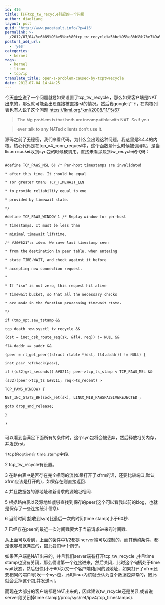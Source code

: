 ```yaml
---
id: 416
title: 打开tcp_tw_recycle引起的一个问题
author: diaoliang
layout: post
guid: 'http://www.pagefault.info/?p=416'
permalink: >-
  /2012/07/04/%e6%89%93%e5%bc%80tcp_tw_recycle%e5%bc%95%e8%b5%b7%e7%9a%84%e4%b8%80%e4%b8%aa%e9%97%ae%e9%a2%98/
posturl_add_url:
  - 'yes'
categories:
  - kernel
tags:
  - kernel
  - linux
  - tcp/ip
translate_title: open-a-problem-caused-by-tcptwrecycle
date: 2012-07-04 14:44:25
---
```

今天[普空](http://weibo.com/benjiaming1981 "普空")说了一个问题就是如果设置了tcp_tw_recycle ，那么如果客户端是NAT出来的，那么就可能会出现连接被直接rst的情况。然后我google了下，在内核列表也有人说了这个问题 https://lkml.org/lkml/2008/11/15/67

> The big problem is that both are incompatible with NAT. So if you
  
> ever talk to any NATed clients don&#8217;t use it.

<!--more-->


  
源码之前了无秘密，我们来看代码，为什么会出现这种问题，我这里是3.4.4的内核。核心代码是在tcp_v4_conn_request中，这个函数是什么时候被调用呢，是当listen socket收到syn包的时候被调用。直接来看涉及到tw_recycle的代码：

```
  
#define TCP_PAWS_MSL 60 /* Per-host timestamps are invalidated
					   
* after this time. It should be equal
					   
* (or greater than) TCP_TIMEWAIT_LEN
					   
* to provide reliability equal to one
					   
* provided by timewait state.
					   
*/
  
#define TCP_PAWS_WINDOW 1 /* Replay window for per-host
					   
* timestamps. It must be less than
					   
* minimal timewait lifetime.

/* VJ&#8217;s idea. We save last timestamp seen
		   
* from the destination in peer table, when entering
		   
* state TIME-WAIT, and check against it before
		   
* accepting new connection request.
		   
*
		   
* If "isn" is not zero, this request hit alive
		   
* timewait bucket, so that all the necessary checks
		   
* are made in the function processing timewait state.
		   
*/
		  
if (tmp_opt.saw_tstamp &&
		      
tcp_death_row.sysctl_tw_recycle &&
		      
(dst = inet_csk_route_req(sk, &fl4, req)) != NULL &&
		      
fl4.daddr == saddr &&
		      
(peer = rt_get_peer((struct rtable *)dst, fl4.daddr)) != NULL) {
			  
inet_peer_refcheck(peer);
			  
if ((u32)get_seconds() &#8211; peer->tcp_ts_stamp < TCP_PAWS_MSL &&
			      
(s32)(peer->tcp_ts &#8211; req->ts_recent) >
							  
TCP_PAWS_WINDOW) {
				  
NET_INC_STATS_BH(sock_net(sk), LINUX_MIB_PAWSPASSIVEREJECTED);
				  
goto drop_and_release;
			  
}
		  
}
  
```

可以看到当满足下面所有的条件时，这个syn包将会被丢弃，然后释放相关内存，并发送rst。
  
1 tcp的option有 time stamp字段.
  
2 tcp_tw_recycle有设置。
  
3 在路由表中是否存在完全相同的流(如果打开了xfrm的话，还要比较端口,默认xfrm应该是打开的)，如果存在则直接返回.
  
4 并且数据包的源地址和新请求的源地址相同.
  
5 根据路由表以及源地址能够查找到保存的peer(这个可以看我以前的blog，也就是保存了一些连接统计信息).
  
6 当前时间(接收到syn)比最后一次的时间(time stamp)小于60秒.
  
7 已经存在peer的最近一次时间戳要大于当前请求进来的时间戳.

从上面可以看到，上面的条件中1/2都是 server端可以控制的，而其他的条件，都是很容易就满足的，因此我们举个例子。

如果客户端是NAT出来的，并且我们server端有打开tcp_tw_recycle ,并且time stamp也没有关闭，那么假设第一个连接进来，然后关闭，此时这个句柄处于time wait状态，然后很快(小于60秒)又一个客户端(相同的源地址，如果打开了xfrm还要相同的端口号)发一个syn包，此时linux内核就会认为这个数据包异常的，因此就会丢掉这个包,并发送rst。

而现在大部分的客户端都是NAT出来的，因此建议tw_recycle还是关闭,或者说server段关闭掉time stamp(/proc/sys/net/ipv4/tcp_timestamps).